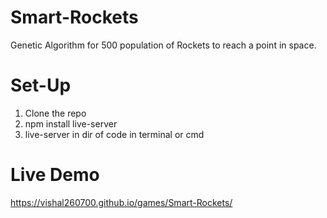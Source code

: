 # Smart-Rockets
Genetic Algorithm for 500 population of Rockets to reach a point in space.

# Set-Up
1. Clone the repo
2. npm install live-server
3. live-server in dir of code in terminal or cmd

# Live Demo
https://vishal260700.github.io/games/Smart-Rockets/
